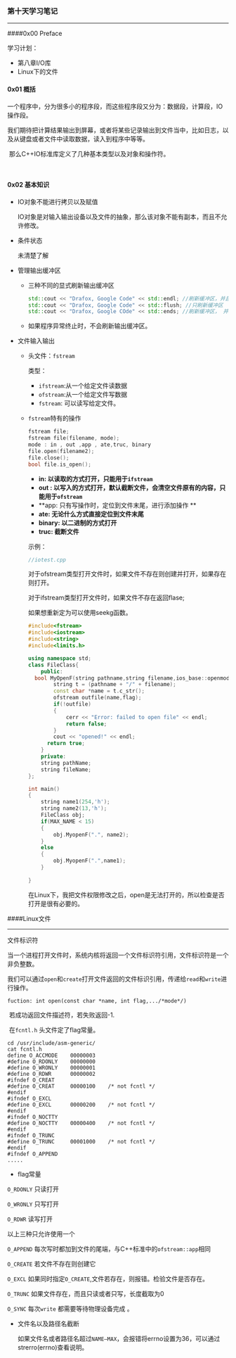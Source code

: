 ### 第十天学习笔记

---

####0x00 Preface

学习计划：

- 第八章I/O库
- Linux下的文件

#### 0x01 概括

​	一个程序中，分为很多小的程序段，而这些程序段又分为：数据段，计算段，IO操作段。

​	我们期待把计算结果输出到屏幕，或者将某些记录输出到文件当中，比如日志，以及从键盘或者文件中读取数据，读入到程序中等等。

​	那么C++IO标准库定义了几种基本类型以及对象和操作符。

​	

#### 0x02 基本知识

- IO对象不能进行拷贝以及赋值

  IO对象是对输入输出设备以及文件的抽象，那么该对象不能有副本，而且不允许修改。

- 条件状态

  未清楚了解

- 管理输出缓冲区

  - 三种不同的显式刷新输出缓冲区

    ```c++
    std::cout << "Drafox, Google Code" << std::endl; //刷新缓冲区，并且加上换行符
    std::cout << "Drafox, Google Code" << std::flush; //只刷新缓冲区
    std::cout << "Drafox, Google COde" << std::ends; //刷新缓冲区， 并且加上空字符
    ```

  - 如果程序异常终止时，不会刷新输出缓冲区。

- 文件输入输出

  - 头文件：`fstream`

    类型：

    - `ifstream`:从一个给定文件读数据
    - `ofstream`:从一个给定文件写数据
    - `fstream`: 可以读写给定文件。

  - `fstream`特有的操作

    ```c++
    fstream file;
    fstream file(filename, mode);
    mode : in , out ,app , ate,truc, binary
    file.open(filename2);
    file.close();
    bool file.is_open();
    
    ```

    - **in: 以读取的方式打开，只能用于`ifstream`**
    - **out : 以写入的方式打开，默认截断文件，会清空文件原有的内容，只能用于`ofstream`**
    - **app: 只有写操作时，定位到文件末尾，进行添加操作 **
    - **ate: 无论什么方式直接定位到文件末尾**
    - **binary: 以二进制的方式打开**
    - **truc: 截断文件**

    示例：

    ```c++
    //iotest.cpp
    ```

    对于ofstream类型打开文件时，如果文件不存在则创建并打开，如果存在则打开。

    对于ifstream类型打开文件时，如果文件不存在返回flase;

    如果想重新定为可以使用seekg函数。

    ```c++
    #include<fstream>
    #include<iostream>
    #include<string>
    #include<limits.h>
    
    using namespace std;
    class FileClass{
        public:
      bool MyOpenF(string pathname,string filename,ios_base::openmode flag = ios_base::app) const {
            string t = (pathname + "/" + filename);
            const char *name = t.c_str();
            ofstream outfile(name,flag);
          	if(!outfile)
            {
                cerr << "Error: failed to open file" << endl;
                return false;
            }
          	cout << "opened!" << endl;
          return true;
        }
        private:
        string pathName;
        string fileName;
    };
    
    int main()
    {
        string name1(254,'h');
        string name2(13,'h');
        FileClass obj;
        if(MAX_NAME < 15)
        {
            obj.MyopenF(".", name2);
        }
        else
        {
            obj.MyopenF(".",name1);
        }
        
    }
    ```

    在Linux下，我把文件权限修改之后，open是无法打开的，所以检查是否打开是很有必要的。



####Linux文件

---

文件标识符

​	当一个进程打开文件时，系统内核将返回一个文件标识符引用，文件标识符是一个非负整数。

​	我们可以通过`open`和`create`打开文件返回的文件标识引用，传递给`read`和`write`进行操作。

`fuction: int open(const char *name, int flag,.../*mode*/)`

​	若成功返回文件描述符，若失败返回-1.

​	在`fcntl.h` 头文件定了flag常量。

```shell
cd /usr/include/asm-generic/
cat fcntl.h
define O_ACCMODE	00000003
#define O_RDONLY	00000000
#define O_WRONLY	00000001
#define O_RDWR		00000002
#ifndef O_CREAT
#define O_CREAT		00000100	/* not fcntl */
#endif
#ifndef O_EXCL
#define O_EXCL		00000200	/* not fcntl */
#endif
#ifndef O_NOCTTY
#define O_NOCTTY	00000400	/* not fcntl */
#endif
#ifndef O_TRUNC
#define O_TRUNC		00001000	/* not fcntl */
#endif
#ifndef O_APPEND
.....
```

- flag常量

`O_RDONLY` 只读打开

`O_WRONLY` 只写打开

`O_RDWR` 读写打开

以上三种只允许使用一个

`O_APPEND` 	每次写时都加到文件的尾端，与C++标准中的`ofstream::app`相同

`O_CREATE`	若文件不存在则创建它

`O_EXCL`		如果同时指定`O_CREATE`,文件若存在，则报错。检验文件是否存在。

`O_TRUNC`	如果文件存在，而且只读或者只写，长度截取为0

`O_SYNC`  	每次`write` 都需要等待物理设备完成 。

- 文件名以及路径名截断

  如果文件名或者路径名超过`NAME—MAX`，会报错将errno设置为36，可以通过strerro(errno)查看说明。